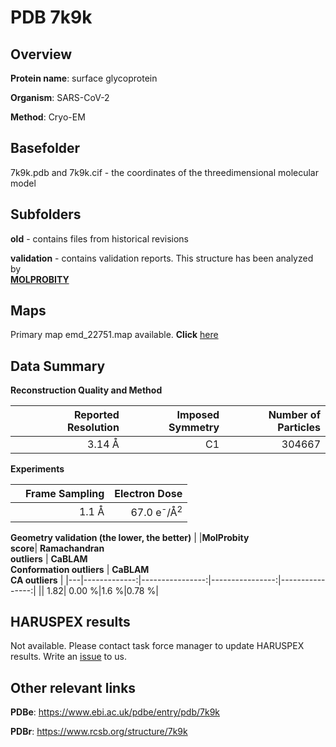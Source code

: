 # PDB 7k9k

## Overview

**Protein name**: surface glycoprotein

**Organism**: SARS-CoV-2

**Method**: Cryo-EM



## Basefolder

7k9k.pdb and 7k9k.cif - the coordinates of the threedimensional molecular model

## Subfolders



**old** - contains files from historical revisions

**validation** - contains validation reports. This structure has been analyzed by <br>  [**MOLPROBITY**](https://github.com/thorn-lab/coronavirus_structural_task_force/tree/master/pdb/surface_glycoprotein/SARS-CoV-2/7k9k/validation/molprobity)    



## Maps

Primary map emd_22751.map available. **Click** [here](http://ftp.wwpdb.org/pub/emdb/structures/EMD-22751/map/) 

## Data Summary
**Reconstruction Quality and Method**

|   | Reported Resolution | Imposed Symmetry | Number of Particles |
|---|-------------:|----------------:|--------------:|
|   |3.14 Å|C1|304667|

**Experiments**

|   | Frame Sampling | Electron Dose |
|---|-------------:|----------------:|
|   |1.1 Å|67.0 e<sup>-</sup>/Å<sup>2</sup>|

**Geometry validation (the lower, the better)**
|   |**MolProbity<br>score**| **Ramachandran<br>outliers** | **CaBLAM<br>Conformation outliers** | **CaBLAM<br>CA outliers** |
|---|-------------:|----------------:|----------------:|----------------:|
||  1.82|  0.00 %|1.6 %|0.78 %|

## HARUSPEX results

Not available. Please contact task force manager to update HARUSPEX results. Write an [issue](https://github.com/thorn-lab/coronavirus_structural_task_force/issues) to us.

## Other relevant links 
**PDBe**:  https://www.ebi.ac.uk/pdbe/entry/pdb/7k9k
 
**PDBr**: https://www.rcsb.org/structure/7k9k 
